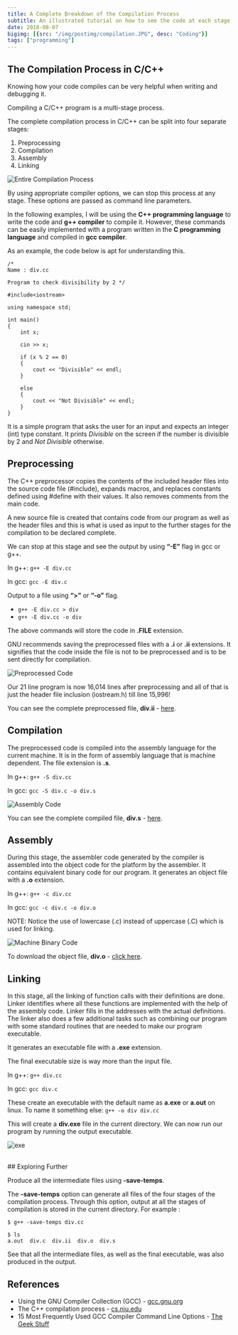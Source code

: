 ```yaml
---
title: A Complete Breakdown of the Compilation Process
subtitle: An illustrated tutorial on how to see the code at each stage
date: 2018-08-07
bigimg: [{src: "/img/postimg/compilation.JPG", desc: "Coding"}]
tags: ["programming"]
---
```

## The Compilation Process in C/C++

Knowing how your code compiles can be very helpful when writing and debugging it.

Compiling a C/C++ program is a multi-stage process.

The complete compilation process in C/C++ can be split into four separate stages:  

  1. Preprocessing
  2. Compilation
  3. Assembly
  4. Linking

![Entire Compilation Process](/img/compilation.png)

By using appropriate compiler options, we can stop this process at any stage. These options are passed as command line parameters.

In the following examples, I will be using the **C++ programming language** to write the code and **g++ compiler** to compile it. However, these commands can be easily implemented with a program written in the **C programming language** and compiled in **gcc compiler**.

As an example, the code below is apt for understanding this.

```
/*
Name : div.cc

Program to check divisibility by 2 */

#include<iostream>

using namespace std;

int main()
{
    int x;

    cin >> x;

    if (x % 2 == 0)
    {
        cout << "Divisible" << endl;
    }

    else
    {
        cout << "Not Divisible" << endl;
    }
}
```
It is a simple program that asks the user for an input and expects an integer (int) type constant. It prints _Divisible_ on the screen if the number is divisible by 2 and _Not Divisible_ otherwise.

## Preprocessing
The C++ preprocessor copies the contents of the included header files into the source code file (#include), expands macros, and replaces constants defined using #define with their values. It also removes comments from the main code.

A new source file is created that contains code from our program as well as the header files and this is what is used as input to the further stages for the compilation to be declared complete.

We can stop at this stage and see the output by using **“-E”** flag in gcc or g++.

In g++:
`g++ -E div.cc`

In gcc:
`gcc -E div.c`

Output to a file using **“>”** or **“-o”** flag.

  - `g++ -E div.cc > div`
  - `g++ -E div.cc -o div`

The above commands will store the code in **.FILE** extension.

GNU recommends saving the preprocessed files with a **.i** or **.ii** extensions. It signifies that the code inside the file is not to be preprocessed and is to be sent directly for compilation.

![Preprocessed Code](/img/preprocess.JPG)

Our 21 line program is now 16,014 lines after preprocessing and all of that is just the header file inclusion (iostream.h) till line 15,996!

You can see the complete preprocessed file, **div.ii** - [here](/res/div.ii).

## Compilation
The preprocessed code is compiled into the assembly language for the current machine. It is in the form of assembly language that is machine dependent. The file extension is **.s**.

In g++:
`g++ -S div.cc`

In gcc:
`gcc -S div.c -o div.s`

![Assembly Code](/img/assembly.JPG)

You can see the complete compiled file, **div.s** - [here](/res/div.s).

## Assembly
During this stage, the assembler code generated by the compiler is assembled into the object code for the platform by the assembler. It contains equivalent binary code for our program. It generates an object file with a **.o** extension.

In g++:
`g++ -c div.cc`

In gcc:
`gcc -c div.c -o div.o`

NOTE: Notice the use of lowercase (.c) instead of uppercase (.C) which is used for linking.

![Machine Binary Code](/img/machinecode.JPG)

To download the object file, **div.o** - [click here](/res/div.o).

## Linking
In this stage, all the linking of function calls with their definitions are done. Linker identifies where all these functions are implemented with the help of the assembly code. Linker fills in the addresses with the actual definitions. The linker also does a few additional tasks such as combining our program with some standard routines that are needed to make our program executable.

It generates an executable file with a **.exe** extension.

The final executable size is way more than the input file.

In g++:
`g++ div.cc`

In gcc:
`gcc div.c`

These create an executable with the default name as **a.exe** or **a.out** on linux. To name it something else:
`g++ -o div div.cc`

This will create a **div.exe** file in the current directory.
We can now run our program by running the output executable.

![exe](/img/exe.JPG)

<br>
## Exploring Further

Produce all the intermediate files using **-save-temps**.

The **-save-temps** option can generate all files of the four stages of the compilation process. Through this option, output at all the stages of compilation is stored in the current directory.
For example :

```
$ g++ -save-temps div.cc

$ ls
a.out  div.c  div.ii  div.o  div.s
```
See that all the intermediate files, as well as the final executable, was also produced in the output.

## References
 - Using the GNU Compiler Collection (GCC) - [gcc.gnu.org](https://gcc.gnu.org/onlinedocs/gcc/Overall-Options.html)
 - The C++ compilation process - [cs.niu.edu](http://faculty.cs.niu.edu/~mcmahon/CS241/Notes/compile.html)
 - 15 Most Frequently Used GCC Compiler Command Line Options - [The Geek Stuff](https://www.thegeekstuff.com/2012/10/gcc-compiler-options/)
